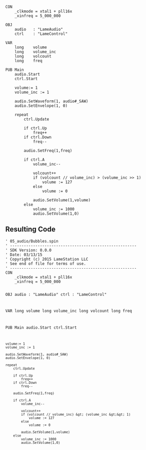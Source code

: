 <pre><code>CON
    _clkmode = xtal1 + pll16x
    _xinfreq = 5_000_000
  
OBJ
    audio   : &quot;LameAudio&quot;
    ctrl    : &quot;LameControl&quot;
    
VAR
    long    volume
    long    volume_inc
    long    volcount
    long    freq

PUB Main
    audio.Start
    ctrl.Start
    
    volume:= 1
    volume_inc := 1
    
    audio.SetWaveform(1, audio#_SAW)
    audio.SetEnvelope(1, 0)

    repeat
        ctrl.Update
               
        if ctrl.Up
            freq++
        if ctrl.Down
            freq--

        audio.SetFreq(1,freq)

        if ctrl.A
            volume_inc--
            
            volcount++ 
            if (volcount // volume_inc) &gt; (volume_inc &gt;&gt; 1)
                volume := 127
            else
                volume := 0
            
            audio.SetVolume(1,volume)
        else
            volume_inc := 1000
            audio.SetVolume(1,0)</code></pre>
<h2 id="resulting-code">Resulting Code</h2>
<pre><code>&#39; 05_audio/Bubbles.spin
&#39; -------------------------------------------------------
&#39; SDK Version: 0.0.0
&#39; Date: 03/13/15
&#39; Copyright (c) 2015 LameStation LLC
&#39; See end of file for terms of use.
&#39; -------------------------------------------------------
CON
    _clkmode = xtal1 + pll16x
    _xinfreq = 5_000_000
  
OBJ
    audio   : &quot;LameAudio&quot;
    ctrl    : &quot;LameControl&quot;
    
VAR
    long    volume
    long    volume_inc
    long    volcount
    long    freq

PUB Main
    audio.Start
    ctrl.Start
    
    volume:= 1
    volume_inc := 1
    
    audio.SetWaveform(1, audio#_SAW)
    audio.SetEnvelope(1, 0)

    repeat
        ctrl.Update
               
        if ctrl.Up
            freq++
        if ctrl.Down
            freq--

        audio.SetFreq(1,freq)

        if ctrl.A
            volume_inc--
            
            volcount++ 
            if (volcount // volume_inc) &gt; (volume_inc &gt;&gt; 1)
                volume := 127
            else
                volume := 0
            
            audio.SetVolume(1,volume)
        else
            volume_inc := 1000
            audio.SetVolume(1,0)

</code></pre>
